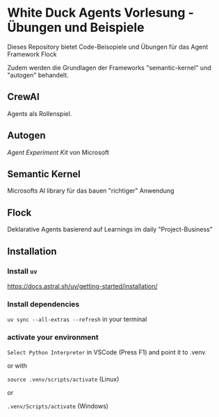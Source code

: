 # White Duck Agents Vorlesung - Übungen und Beispiele

Dieses Repository bietet Code-Beisopiele und Übungen für das Agent Framework Flock

Zudem werden die Grundlagen der Frameworks "semantic-kernel" und "autogen" behandelt.


## CrewAI

Agents als Rollenspiel.

## Autogen

*Agent Experiment Kit* von Microsoft

## Semantic Kernel

Microsofts AI library für das bauen "richtiger" Anwendung

## Flock

Deklarative Agents basierend auf Learnings im daily "Project-Business"


## Installation

### Install `uv`

https://docs.astral.sh/uv/getting-started/installation/

### Install dependencies

`uv sync --all-extras --refresh` in your terminal

### activate your environment

`Select Python Interpreter` in VSCode (Press F1) and point it to .venv

or with

`source .venv/scripts/activate` (Linux)

or

`.venv/Scripts/activate` (Windows)


